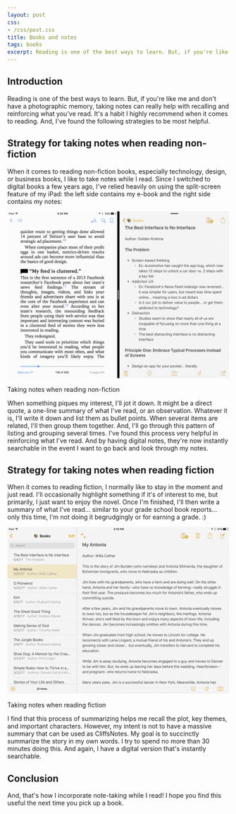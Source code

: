 ```yaml
---
layout: post
css:
- /css/post.css
title: Books and notes
tags: books
excerpt: Reading is one of the best ways to learn. But, if you're like me and don't have a photographic memory, taking notes can really help with recalling and reinforcing what you've read. It's a habit I highly recommend when it comes to reading. And, I've found the following strategies to be most helpful.
---
```


## Introduction

Reading is one of the best ways to learn. But, if you're like me and don't have a photographic memory, taking notes can really help with recalling and reinforcing what you've read. It's a habit I highly recommend when it comes to reading. And, I've found the following strategies to be most helpful.

## Strategy for taking notes when reading non-fiction

When it comes to reading non-fiction books, especially technology, design, or business books, I like to take notes while I read. Since I switched to digital books a few years ago, I've relied heavily on using the split-screen feature of my iPad: the left side contains my e-book and the right side contains my notes:

<div class="thumbnail">
  <img src="/assets/img/books-and-notes/books-and-notes-non-fiction.PNG" alt="Taking notes when reading non-fiction" class="img-responsive">
  <div class="caption text-center">
    <p>Taking notes when reading non-fiction</p>
  </div>
</div>

When something piques my interest, I'll jot it down. It might be a direct quote, a one-line summary of what I've read, or an observation. Whatever it is, I'll write it down and list them as bullet points. When several items are related, I'll then group them together. And, I'll go through this pattern of listing and grouping several times. I've found this process very helpful in reinforcing what I've read. And by having digital notes, they're now instantly searchable in the event I want to go back and look through my notes.

## Strategy for taking notes when reading fiction

When it comes to reading fiction, I normally like to stay in the moment and just read. I'll occasionally highlight something if it's of interest to me, but primarily, I just want to enjoy the novel. Once I'm finished, I'll then write a summary of what I've read... similar to your grade school book reports... only this time, I'm not doing it begrudgingly or for earning a grade. :)

<div class="thumbnail">
  <img src="/assets/img/books-and-notes/books-and-notes-fiction.PNG" alt="Taking notes when reading fiction" class="img-responsive">
  <div class="caption text-center">
    <p>Taking notes when reading fiction</p>
  </div>
</div>

I find that this process of summarizing helps me recall the plot, key themes, and important characters. However, my intent is not to have a massive summary that can be used as CliffsNotes. My goal is to succinctly summarize the story in my own words. I try to spend no more than 30 minutes doing this. And again, I have a digital version that's instantly searchable.

## Conclusion

And, that's how I incorporate note-taking while I read! I hope you find this useful the next time you pick up a book.